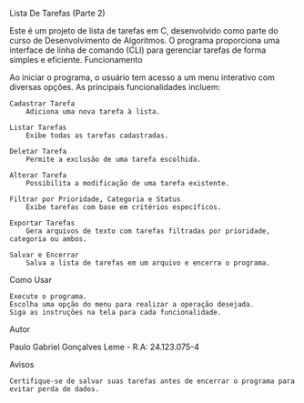 Lista De Tarefas (Parte 2)

Este é um projeto de lista de tarefas em C, desenvolvido como parte do curso de Desenvolvimento de Algoritmos. O programa proporciona uma interface de linha de comando (CLI) para gerenciar tarefas de forma simples e eficiente.
Funcionamento

Ao iniciar o programa, o usuário tem acesso a um menu interativo com diversas opções. As principais funcionalidades incluem:

    Cadastrar Tarefa
        Adiciona uma nova tarefa à lista.

    Listar Tarefas
        Exibe todas as tarefas cadastradas.

    Deletar Tarefa
        Permite a exclusão de uma tarefa escolhida.

    Alterar Tarefa
        Possibilita a modificação de uma tarefa existente.

    Filtrar por Prioridade, Categoria e Status
        Exibe tarefas com base em critérios específicos.

    Exportar Tarefas
        Gera arquivos de texto com tarefas filtradas por prioridade, categoria ou ambos.

    Salvar e Encerrar
        Salva a lista de tarefas em um arquivo e encerra o programa.

Como Usar

    Execute o programa.
    Escolha uma opção do menu para realizar a operação desejada.
    Siga as instruções na tela para cada funcionalidade.

Autor

Paulo Gabriel Gonçalves Leme - R.A: 24.123.075-4

Avisos

    Certifique-se de salvar suas tarefas antes de encerrar o programa para evitar perda de dados.
